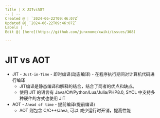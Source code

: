 ```yaml
---
Title | X JITvsAOT
-- | --
Created @ | `2024-06-22T09:46:07Z`
Updated @| `2024-06-22T09:46:07Z`
Labels | ``
Edit @| [here](https://github.com/junxnone/xwiki/issues/308)

---
```

# JIT vs AOT
- JIT - `Just-in-Time` - 即时编译(动态编译) - 在程序执行期间对计算机代码进行编译
  - JIT编译是静态编译和解释的结合，结合了两者的优点和缺点。
  - 使用 JIT 的语言有 Java/C#/Python/Lua/Julia/PHP8.0, SYCL 中支持多种硬件的方式也使用 JIT
- AOT - `Ahead of time` - 提前编译(提前编译) 
  - AOT 则包含 C/C++/Java, 可以 减少运行时开销，提高性能
